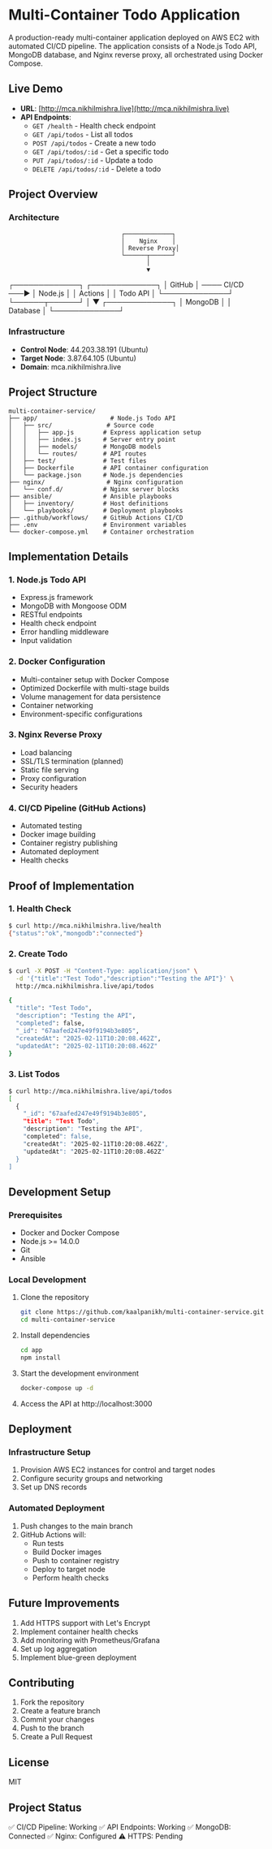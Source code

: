 # Multi-Container Todo Application

A production-ready multi-container application deployed on AWS EC2 with automated CI/CD pipeline. The application consists of a Node.js Todo API, MongoDB database, and Nginx reverse proxy, all orchestrated using Docker Compose.

## Live Demo
- **URL**: [http://mca.nikhilmishra.live](http://mca.nikhilmishra.live)
- **API Endpoints**: 
  - `GET /health` - Health check endpoint
  - `GET /api/todos` - List all todos
  - `POST /api/todos` - Create a new todo
  - `GET /api/todos/:id` - Get a specific todo
  - `PUT /api/todos/:id` - Update a todo
  - `DELETE /api/todos/:id` - Delete a todo

## Project Overview

### Architecture
                                   ┌─────────────┐
                                   │    Nginx    │
                                   │ Reverse Proxy│
                                   └──────┬──────┘
                                          │
                                          ▼
┌─────────────┐                  ┌─────────────┐
│   GitHub    │ ──── CI/CD ───► │   Node.js   │
│   Actions   │                  │  Todo API   │
└─────────────┘                  └──────┬──────┘
                                          │
                                          ▼
                                   ┌─────────────┐
                                   │  MongoDB    │
                                   │  Database   │
                                   └─────────────┘

### Infrastructure
- **Control Node**: 44.203.38.191 (Ubuntu)
- **Target Node**: 3.87.64.105 (Ubuntu)
- **Domain**: mca.nikhilmishra.live

## Project Structure
```
multi-container-service/
├── app/                    # Node.js Todo API
│   ├── src/               # Source code
│   │   ├── app.js        # Express application setup
│   │   ├── index.js      # Server entry point
│   │   ├── models/       # MongoDB models
│   │   └── routes/       # API routes
│   ├── test/             # Test files
│   ├── Dockerfile        # API container configuration
│   └── package.json      # Node.js dependencies
├── nginx/                 # Nginx configuration
│   └── conf.d/           # Nginx server blocks
├── ansible/              # Ansible playbooks
│   ├── inventory/        # Host definitions
│   └── playbooks/        # Deployment playbooks
├── .github/workflows/    # GitHub Actions CI/CD
├── .env                  # Environment variables
└── docker-compose.yml    # Container orchestration
```

## Implementation Details

### 1. Node.js Todo API
- Express.js framework
- MongoDB with Mongoose ODM
- RESTful endpoints
- Health check endpoint
- Error handling middleware
- Input validation

### 2. Docker Configuration
- Multi-container setup with Docker Compose
- Optimized Dockerfile with multi-stage builds
- Volume management for data persistence
- Container networking
- Environment-specific configurations

### 3. Nginx Reverse Proxy
- Load balancing
- SSL/TLS termination (planned)
- Static file serving
- Proxy configuration
- Security headers

### 4. CI/CD Pipeline (GitHub Actions)
- Automated testing
- Docker image building
- Container registry publishing
- Automated deployment
- Health checks

## Proof of Implementation

### 1. Health Check
```bash
$ curl http://mca.nikhilmishra.live/health
{"status":"ok","mongodb":"connected"}
```

### 2. Create Todo
```bash
$ curl -X POST -H "Content-Type: application/json" \
  -d '{"title":"Test Todo","description":"Testing the API"}' \
  http://mca.nikhilmishra.live/api/todos

{
  "title": "Test Todo",
  "description": "Testing the API",
  "completed": false,
  "_id": "67aafed247e49f9194b3e805",
  "createdAt": "2025-02-11T10:20:08.462Z",
  "updatedAt": "2025-02-11T10:20:08.462Z"
}
```

### 3. List Todos
```bash
$ curl http://mca.nikhilmishra.live/api/todos
[
  {
    "_id": "67aafed247e49f9194b3e805",
    "title": "Test Todo",
    "description": "Testing the API",
    "completed": false,
    "createdAt": "2025-02-11T10:20:08.462Z",
    "updatedAt": "2025-02-11T10:20:08.462Z"
  }
]
```

## Development Setup

### Prerequisites
- Docker and Docker Compose
- Node.js >= 14.0.0
- Git
- Ansible

### Local Development
1. Clone the repository
   ```bash
   git clone https://github.com/kaalpanikh/multi-container-service.git
   cd multi-container-service
   ```

2. Install dependencies
   ```bash
   cd app
   npm install
   ```

3. Start the development environment
   ```bash
   docker-compose up -d
   ```

4. Access the API at http://localhost:3000

## Deployment

### Infrastructure Setup
1. Provision AWS EC2 instances for control and target nodes
2. Configure security groups and networking
3. Set up DNS records

### Automated Deployment
1. Push changes to the main branch
2. GitHub Actions will:
   - Run tests
   - Build Docker images
   - Push to container registry
   - Deploy to target node
   - Perform health checks

## Future Improvements
1. Add HTTPS support with Let's Encrypt
2. Implement container health checks
3. Add monitoring with Prometheus/Grafana
4. Set up log aggregation
5. Implement blue-green deployment

## Contributing
1. Fork the repository
2. Create a feature branch
3. Commit your changes
4. Push to the branch
5. Create a Pull Request

## License
MIT

## Project Status
✅ CI/CD Pipeline: Working
✅ API Endpoints: Working
✅ MongoDB: Connected
✅ Nginx: Configured
⚠️ HTTPS: Pending